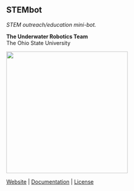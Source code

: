 ## STEMbot
*STEM outreach/education mini-bot.*

**The Underwater Robotics Team**  
The Ohio State University

<img src="http://underwaterrov.org.ohio-state.edu/img/renders/stembot.png" height="320" />

[Website](http://go.osu.edu/uwrt) | [Documentation](DOC.md) | [License](LICENSE)
